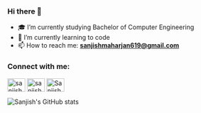 ### Hi there 👋



- 🎓 I’m currently studying Bachelor of Computer Engineering
- 🌱 I’m currently learning to code
- 📫 How to reach me: **sanjishmaharjan619@gmail.com**
 <h3 align="left">Connect with me:</h3>
<p align="left">
<a href="https://twitter.com/sanjishmaharjan" target="blank"><img align="center" src="https://cdn.jsdelivr.net/npm/simple-icons@3.0.1/icons/twitter.svg" alt="sanjishmaharjan" height="30" width="40" /></a>
<a href="https://instagram.com/sanjish_mzn" target="blank"><img align="center" src="https://cdn.jsdelivr.net/npm/simple-icons@3.0.1/icons/instagram.svg" alt="sanjish_mzn" height="30" width="40" /></a>
<a href="https://www.facebook.com/sanjish.maharjan" target="blank"><img align="center" src="https://cdn.jsdelivr.net/npm/simple-icons@3.0.1/icons/facebook.svg" alt="Sanjish.Maharjan" height="30" width="40" /></a>
</p>

![Sanjish's GitHub stats](https://github-readme-stats.vercel.app/api?username=SanjishMaharjan&show_icons=true&theme=radical)

